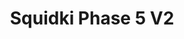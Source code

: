 ---
slug: squidki-phase-5-v2
title: Squidki Phase 5 V2
description: "Squidki Phase 5 V2 is an exciting online game. Play for free directly in your browser!"
icon: /images/new_mods/Sprunki Phase 5 V2.png
url: https://wowtbc.net/sprunkin/phase5v2/index.html
previewImage: /images/new_mods/Sprunki Phase 5 V2.png
type: new mods

# SEO配置
seo:
  title: "Squidki Phase 5 V2 - Play Free Online Game | Fun Browser Games"
  description: "Squidki Phase 5 V2 - Play this fun online game for free in your browser. No download required!"
  ogImage: "/images/new_mods/Sprunki Phase 5 V2.png"
  keywords: "squidki-phase-5-v2, online game, browser game, free game, new mods game, play online"

videoUrls:
  - https://www.youtube.com/embed/example1
  - https://www.youtube.com/embed/example2

whyPlay:
  title: "Why Play Squidki Phase 5 V2?"
  items:
    - "Immersive Gameplay: Squidki Phase 5 V2 offers an engaging and immersive gaming experience that will keep you entertained for hours"
    - "Challenging Levels: Test your skills with increasingly difficult challenges and obstacles"
    - "Beautiful Graphics: Enjoy stunning visuals and smooth animations that bring the game world to life"
    - "Regular Updates: New content and features are added regularly to keep the game fresh and exciting"
    - "Free to Play: Experience all the fun without spending a penny"
    - "Community Features: Connect with other players, share strategies, and compete for high scores"
    - "Cross-Platform: Play on any device with a web browser, no downloads required"

features:
  title: "Key Features of Squidki Phase 5 V2"
  image: "/images/new_mods/Sprunki Phase 5 V2.png"
  items:
    - "Intuitive Controls: Easy to learn controls make Squidki Phase 5 V2 accessible for players of all skill levels"
    - "Multiple Game Modes: Enjoy various gameplay options that provide different challenges and experiences"
    - "Character Customization: Personalize your gaming experience with unique characters and items"
    - "Achievement System: Complete special tasks to earn rewards and recognition"
    - "Leaderboards: Compete with players worldwide and see who can achieve the highest scores"

characteristics:
  title: "Game Characteristics"
  image: "/images/new_mods/Sprunki Phase 5 V2.png"
  items:
    - "Genre: New mods game with elements of strategy and skill"
    - "Difficulty: Suitable for both casual gamers and those seeking a challenge"
    - "Play Time: Quick sessions or extended gameplay, depending on your preference"
    - "Art Style: Vibrant and engaging visuals that enhance the gaming experience"
    - "Sound Design: Immersive audio that complements the gameplay perfectly"

info: "Squidki Phase 5 V2 is an exciting online game that offers players a unique and engaging gaming experience. With its intuitive controls, stunning visuals, and challenging gameplay, Squidki Phase 5 V2 provides hours of entertainment for players of all ages and skill levels. Whether you're looking for a quick gaming session during a break or an extended play session, Squidki Phase 5 V2 delivers an immersive experience that will keep you coming back for more. The game features multiple levels of increasing difficulty, ensuring that players are constantly challenged as they progress. With regular updates adding new content and features, Squidki Phase 5 V2 remains fresh and exciting, providing endless entertainment options for its growing community of players."

howToPlayIntro: "Welcome to Squidki Phase 5 V2! This guide will walk you through the basics and help you master the game. Whether you're a beginner or looking to improve your skills, these tips and instructions will enhance your gaming experience."

howToPlaySteps:
  - title: "Getting Started"
    description: "Begin your Squidki Phase 5 V2 adventure by familiarizing yourself with the controls. Use your keyboard or mouse to navigate through the game interface. The tutorial will guide you through the basic mechanics and help you understand the objectives."
  - title: "Understanding the Objectives"
    description: "In Squidki Phase 5 V2, your main goal is to progress through levels by completing specific objectives. Each level presents unique challenges that require different strategies and approaches."
  - title: "Mastering the Controls"
    description: "Practice using the controls to improve your precision and reaction time. Squidki Phase 5 V2 requires quick reflexes and strategic thinking to overcome obstacles and defeat opponents."
  - title: "Utilizing Power-ups"
    description: "Collect power-ups throughout the game to enhance your abilities and overcome difficult challenges. Each power-up offers unique advantages that can be crucial for success."
  - title: "Developing Strategies"
    description: "As you progress in Squidki Phase 5 V2, develop effective strategies for different scenarios. Analyze patterns, anticipate challenges, and adapt your approach to maximize your performance."

faq:
  title: "Frequently Asked Questions about Squidki Phase 5 V2"
  items:
    - question: "Is Squidki Phase 5 V2 free to play?"
      answer: "Yes, Squidki Phase 5 V2 is completely free to play directly in your web browser. No downloads or purchases are required to enjoy the full game experience."
    - question: "Can I play Squidki Phase 5 V2 on mobile devices?"
      answer: "Yes, Squidki Phase 5 V2 is optimized for both desktop and mobile play. You can enjoy the game on any device with a web browser and internet connection."
    - question: "Are there any in-game purchases?"
      answer: "While Squidki Phase 5 V2 is free to play, there may be optional in-game purchases available for cosmetic items or additional features that don't affect core gameplay."
    - question: "How often is Squidki Phase 5 V2 updated?"
      answer: "The developers regularly update Squidki Phase 5 V2 with new content, features, and improvements based on player feedback and game performance."
    - question: "Can I play Squidki Phase 5 V2 offline?"
      answer: "Currently, Squidki Phase 5 V2 requires an internet connection to play as it's a browser-based online game."
    - question: "Is Squidki Phase 5 V2 suitable for children?"
      answer: "Yes, Squidki Phase 5 V2 is designed to be family-friendly and suitable for players of all ages."
    - question: "How do I report bugs or issues?"
      answer: "If you encounter any problems while playing Squidki Phase 5 V2, you can report them through the game's support page or contact the developers directly through their website."
    - question: "Still Have Questions?"
      answer: "If you have additional questions about Squidki Phase 5 V2 that aren't covered in this FAQ, please visit our support center or contact our customer service team for assistance."
---